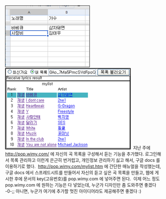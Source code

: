 <img src="mysonglist.png" width="273" height="199" /><img src="popmylist.png" width="405" height="262" />
 지난 주에 <http://pop.wimy.com/> 에 자신의 곡 목록을 구성해서 듣는 기능을 추가했다. 로그인해서 목록 관리하고 이런게 은근히 번거럽고, 개인정보 관리하기 싫고 해서, 구글 docs 를 이용하기로 했다.
 http://pop.wimy.com/mylist.htm 에 간단한 매뉴얼을 작성했는데, 구글 docs 에서 스프레드시트를 만들어서 자신의 듣고 싶은 곡 목록을 만들고, 웹에 게시한 후에 문서의 key(고유번호)를 pop.wimy.com 에 넣어주면 된다.
 이제 어느 정도 pop.wimy.com 에 원하는 기능은 다 넣었는데, 누군가 디자인만 좀 도와주면 좋겠다 -0-;; 아니면, 누군가 여기에 추가할 멋진 아이디어라도 제공해주면 좋겠다 :)

